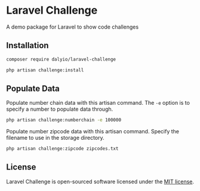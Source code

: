 # Laravel Challenge

A demo package for Laravel to show code challenges

## Installation

``` bash
composer require dalyio/laravel-challenge
```

``` bash
php artisan challenge:install
```

## Populate Data

Populate number chain data with this artisan command.  The `-e` option is to specify a number to populate data through.

``` bash
php artisan challenge:numberchain -e 100000
```

Populate number zipcode data with this artisan command.  Specify the filename to use in the storage directory.

``` bash
php artisan challenge:zipcode zipcodes.txt
```

## License

Laravel Challenge is open-sourced software licensed under the [MIT license](LICENSE).
